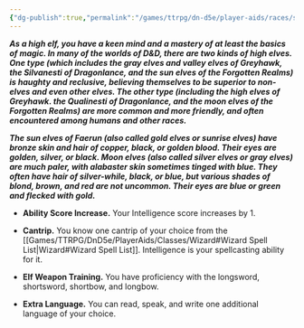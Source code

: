 ```yaml
---
{"dg-publish":true,"permalink":"/games/ttrpg/dn-d5e/player-aids/races/sub-races/elf-subrace-high-elf/","tags":["ttrpg/dnd/5e","races","Sub-Races"],"noteIcon":""}
---
```



**_As a high elf, you have a keen mind and a mastery of at least the basics of magic. In many of the worlds of D&D, there are two kinds of high elves. One type (which includes the gray elves and valley elves of Greyhawk, the Silvanesti of Dragonlance, and the sun elves of the Forgotten Realms) is haughty and reclusive, believing themselves to be superior to non-elves and even other elves. The other type (including the high elves of Greyhawk. the Qualinesti of Dragonlance, and the moon elves of the Forgotten Realms) are more common and more friendly, and often encountered among humans and other races._**

**_The sun elves of Faerun (also called gold elves or sunrise elves) have bronze skin and hair of copper, black, or golden blood. Their eyes are golden, silver, or black. Moon elves (also called silver elves or gray elves) are much paler, with alabaster skin sometimes tinged with blue. They often have hair of silver-while, black, or blue, but various shades of blond, brown, and red are not uncommon. Their eyes are blue or green and flecked with gold._**

- **Ability Score Increase.** Your Intelligence score increases by 1.

- **Cantrip.** You know one cantrip of your choice from the [[Games/TTRPG/DnD5e/PlayerAids/Classes/Wizard#Wizard Spell List\|Wizard#Wizard Spell List]]. Intelligence is your spellcasting ability for it.

- **Elf Weapon Training.** You have proficiency with the longsword, shortsword, shortbow, and longbow.

- **Extra Language.** You can read, speak, and write one additional language of your choice.